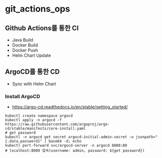 # git_actions_ops

## Github Actions를 통한 CI

 - Java Build
 - Docker Build
 - Docker Push
 - Helm Chart Update

## ArgoCD를 통한 CD

 - Sync with Helm Chart

### Install ArgoCD

 - https://argo-cd.readthedocs.io/en/stable/getting_started/
```shell
kubectl create namespace argocd
kubectl apply -n argocd -f https://raw.githubusercontent.com/argoproj/argo-cd/stable/manifests/core-install.yaml
# get password
kubectl -n argocd get secret argocd-initial-admin-secret -o jsonpath="{.data.password}" | base64 -d; echo
kubectl port-forward svc/argocd-server -n argocd 8080:80
# localhost:8080 접속(username: admin, password: ${get password})
```
